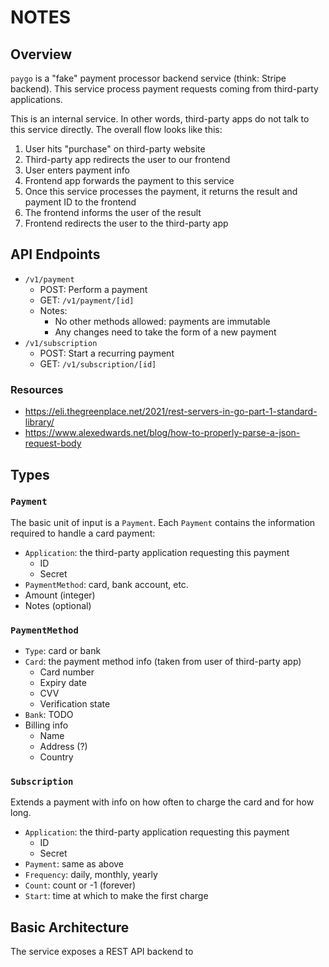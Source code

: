 # NOTES

## Overview

`paygo` is a "fake" payment processor backend service (think: Stripe backend). This service process payment requests coming from third-party applications.

This is an internal service. In other words, third-party apps do not talk to this service directly. The overall flow looks like this:

1. User hits "purchase" on third-party website
2. Third-party app redirects the user to our frontend
3. User enters payment info
4. Frontend app forwards the payment to this service
5. Once this service processes the payment, it returns the result and payment ID to the frontend
6. The frontend informs the user of the result
7. Frontend redirects the user to the third-party app

## API Endpoints

* `/v1/payment`
  * POST: Perform a payment
  * GET: `/v1/payment/[id]`
  * Notes:
    * No other methods allowed: payments are immutable
    * Any changes need to take the form of a new payment
* `/v1/subscription`
  * POST: Start a recurring payment
  * GET: `/v1/subscription/[id]`

### Resources

* https://eli.thegreenplace.net/2021/rest-servers-in-go-part-1-standard-library/
* https://www.alexedwards.net/blog/how-to-properly-parse-a-json-request-body

## Types

### `Payment`

The basic unit of input is a `Payment`. Each `Payment` contains the information required to handle a card payment:

* `Application`: the third-party application requesting this payment
  * ID
  * Secret
* `PaymentMethod`: card, bank account, etc.
* Amount (integer)
* Notes (optional)

### `PaymentMethod`

* `Type`: card or bank
* `Card`: the payment method info (taken from user of third-party app)
  * Card number
  * Expiry date
  * CVV
  * Verification state
* `Bank`: TODO
* Billing info
  * Name
  * Address (?)
  * Country

### `Subscription`

Extends a payment with info on how often to charge the card and for how long.

* `Application`: the third-party application requesting this payment
    * ID
    * Secret
* `Payment`: same as above
* `Frequency`: daily, monthly, yearly
* `Count`: count or -1 (forever)
* `Start`: time at which to make the first charge

## Basic Architecture

The service exposes a REST API backend to
